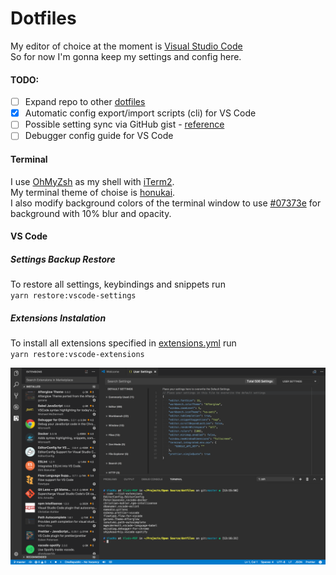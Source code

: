 # Dotfiles

My editor of choice at the moment is [Visual Studio Code](https://github.com/Microsoft/vscode)  
So for now I'm gonna keep my settings and config here.

#### TODO:
- [ ] Expand repo to other [dotfiles](https://dotfiles.github.io/)
- [x] Automatic config export/import scripts (cli) for VS Code
- [ ] Possible setting sync via GitHub gist - [reference](https://marketplace.visualstudio.com/items?itemName=Shan.code-settings-sync)
- [ ] Debugger config guide for VS Code

#### Terminal

I use [OhMyZsh](https://github.com/robbyrussell/oh-my-zsh#basic-installation) as my shell with [iTerm2](https://www.iterm2.com/downloads.html).  
My terminal theme of choise is [honukai](https://github.com/oskarkrawczyk/honukai-iterm-zsh#installation).  
I also modify background colors of the terminal window to use [#07373e](http://www.color-hex.com/color/07373e) for background with 10% blur and opacity.

#### VS Code
##### Settings Backup Restore

To restore all settings, keybindings and snippets run  
`yarn restore:vscode-settings`

##### Extensions Instalation
To install all extensions specified in [extensions.yml](./vscode/extensions.yml) run  
`yarn restore:vscode-extensions`

<img alt="VS Code Extensions" src="./img/vscode.png" width="900px">
